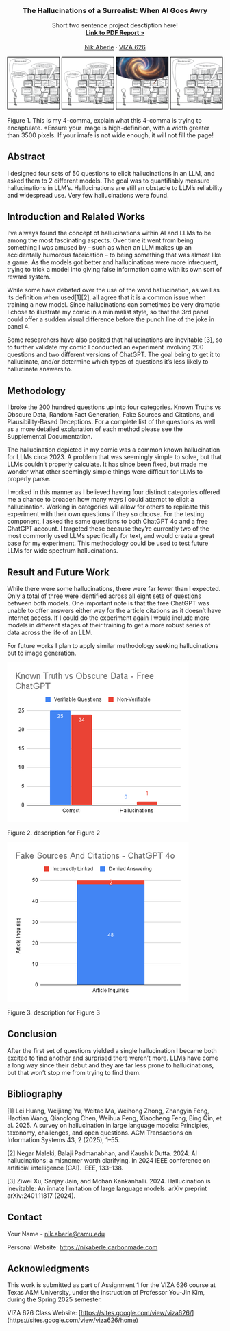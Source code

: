 <!-- Improved compatibility of back to top link: See: https://github.com/othneildrew/Best-README-Template/pull/73 -->
<a id="readme-top"></a>

<!-- PROJECT SHIELDS -->
<!--
*** I'm using markdown "reference style" links for readability.
*** Reference links are enclosed in brackets [ ] instead of parentheses ( ).
*** See the bottom of this document for the declaration of the reference variables
*** for contributors-url, forks-url, etc. This is an optional, concise syntax you may use.
*** https://www.markdownguide.org/basic-syntax/#reference-style-links
-->




<!-- PROJECT LOGO -->
<br />
<div align="center">
  </a>

  <h3 align="center">The Hallucinations of a Surrealist: When AI Goes Awry</h3>

  <p align="center">
    Short two sentence project desctiption here!
    <br />
    <a href="https://github.com/Naaberle/4-comma-Assignment_01/blob/main/pdf/The_Hallucinations_of_a_Surrealist__When_AI_Goes_Awry.pdf"><strong>Link to PDF Report »</strong></a>
    <br />
    <br />
    <a href="https://nikaberle.carbonmade.com">Nik Aberle</a>
    &middot;
    <a href="https://sites.google.com/view/viza626/home">VIZA 626</a>
  </p>
</div>

[![4-comma][images-fig1]](https://example.com)

Figure 1. This is my 4-comma, explain what this 4-comma is trying to encaptulate. *Ensure your image is high-definition, with a width greater than 3500 pixels. If your imafe is not wide enough, it will not fill the page!

<!-- Abstract -->
## Abstract
I designed four sets of 50 questions to elicit hallucinations in an LLM, and asked them to 2 different models. The goal was to quantifiably measure hallucinations in LLM’s. Hallucinations are still an obstacle to LLM’s reliability and widespread use. Very few hallucinations were found.

<!-- Introduction and Related Works -->
## Introduction and Related Works

I’ve always found the concept of hallucinations within AI and LLMs to be among the most fascinating aspects. Over time it went from being something I was amused by – such as when an LLM makes up an accidentally humorous fabrication – to being something that was almost like a game. As the models got better and hallucinations were more infrequent, trying to trick a model into giving false information came with its own sort of reward system. 

While some have debated over the use of the word hallucination, as well as its definition when used[1][2], all agree that it is a common issue when training a new model. Since hallucinations can sometimes be very dramatic I chose to illustrate my comic in a minimalist style, so that the 3rd panel could offer a sudden visual difference before the punch line of the joke in panel 4.

Some researchers have also posited that hallucinations are inevitable [3], so to further validate my comic I conducted an experiment involving 200 questions and two different versions of ChatGPT. The goal being to get it to hallucinate, and/or determine which types of questions it’s less likely to hallucinate answers to.

## Methodology

I broke the 200 hundred questions up into four categories. Known Truths vs Obscure Data, Random Fact Generation, Fake Sources and Citations, and Plausibility-Based Deceptions. For a complete list of the questions as well as a more detailed explanation of each method please see the Supplemental Documentation. 

The hallucination depicted in my comic was a common known hallucination for LLMs circa 2023. A problem that was seemingly simple to solve, but that LLMs couldn’t properly calculate. It has since been fixed, but made me wonder what other seemingly simple things were difficult for LLMs to properly parse. 

I worked in this manner as I believed having four distinct categories offered me a chance to broaden how many ways I could attempt to elicit a hallucination. Working in categories will allow for others to replicate this experiment with their own questions if they so choose. 
For the testing component, I asked the same questions to both ChatGPT 4o and a free ChatGPT account. I targeted these because they’re currently two of the most commonly used LLMs specifically for text, and would create a great base for my experiment. This methodology could be used to test future LLMs for wide spectrum hallucinations.

## Result and Future Work
While there were some hallucinations, there were far fewer than I expected. Only a total of three were identified across all eight sets of questions between both models. One important note is that the free ChatGPT was unable to offer answers either way for the article citations as it doesn’t have internet access. If I could do the experiment again I would include more models in different stages of their training to get a more robust series of data across the life of an LLM.

For future works I plan to apply similar methodology seeking hallucinations but to image generation. 

[![4-comma][images-fig2]](https://example.com)

Figure 2. description for Figure 2

[![4-comma][images-fig3]](https://example.com)

Figure 3. description for Figure 3

## Conclusion
After the first set of questions yielded a single hallucination I became both excited to find another and surprised there weren’t more. LLMs have come a long way since their debut and they are far less prone to hallucinations, but that won’t stop me from trying to find them.

<!-- Bibliography -->
## Bibliography 
[1] Lei Huang, Weijiang Yu, Weitao Ma, Weihong Zhong, Zhangyin Feng, Haotian Wang, Qianglong Chen, Weihua Peng, Xiaocheng Feng, Bing Qin, et al. 2025. A survey on hallucination in large language models: Principles, taxonomy, challenges, and open questions. ACM Transactions on Information Systems 43, 2 (2025), 1–55.

[2] Negar Maleki, Balaji Padmanabhan, and Kaushik Dutta. 2024. AI hallucinations: a misnomer worth clarifying. In 2024 IEEE conference on artificial intelligence (CAI). IEEE, 133–138.

[3] Ziwei Xu, Sanjay Jain, and Mohan Kankanhalli. 2024. Hallucination is inevitable: An innate limitation of large language models. arXiv preprint arXiv:2401.11817 (2024).


<!-- CONTACT -->
## Contact

Your Name - nik.aberle@tamu.edu

Personal Website: https://nikaberle.carbonmade.com




<!-- ACKNOWLEDGMENTS -->
## Acknowledgments

This work is submitted as part of Assignment 1 for the VIZA 626 course at Texas A&M University, under the instruction of Professor You-Jin Kim, during the Spring 2025 semester.

VIZA 626 Class Website: [https://sites.google.com/view/viza626/](https://sites.google.com/view/viza626/home)

<!-- MARKDOWN LINKS & IMAGES -->
<!-- https://www.markdownguide.org/basic-syntax/#reference-style-links -->
[contributors-shield]: https://img.shields.io/github/contributors/othneildrew/Best-README-Template.svg?style=for-the-badge
[contributors-url]: https://github.com/othneildrew/Best-README-Template/graphs/contributors
[forks-shield]: https://img.shields.io/github/forks/othneildrew/Best-README-Template.svg?style=for-the-badge
[forks-url]: https://github.com/othneildrew/Best-README-Template/network/members
[stars-shield]: https://img.shields.io/github/stars/othneildrew/Best-README-Template.svg?style=for-the-badge
[stars-url]: https://github.com/othneildrew/Best-README-Template/stargazers
[issues-shield]: https://img.shields.io/github/issues/othneildrew/Best-README-Template.svg?style=for-the-badge
[issues-url]: https://github.com/othneildrew/Best-README-Template/issues
[license-shield]: https://img.shields.io/github/license/othneildrew/Best-README-Template.svg?style=for-the-badge
[license-url]: https://github.com/othneildrew/Best-README-Template/blob/master/LICENSE.txt
[linkedin-shield]: https://img.shields.io/badge/-LinkedIn-black.svg?style=for-the-badge&logo=linkedin&colorB=555
[linkedin-url]: https://linkedin.com/in/othneildrew
[product-screenshot]: images/screenshot.png
[images-fig1]: images/fig1.png
[images-fig2]: images/fig2.png
[images-fig3]: images/fig3.png
[images-fig4]: images/fig4.png
[images-fig5]: images/fig5.png
[images-fig6]: images/fig6.png
[Next.js]: https://img.shields.io/badge/next.js-000000?style=for-the-badge&logo=nextdotjs&logoColor=white
[Next-url]: https://nextjs.org/
[React.js]: https://img.shields.io/badge/React-20232A?style=for-the-badge&logo=react&logoColor=61DAFB
[React-url]: https://reactjs.org/
[Vue.js]: https://img.shields.io/badge/Vue.js-35495E?style=for-the-badge&logo=vuedotjs&logoColor=4FC08D
[Vue-url]: https://vuejs.org/
[Angular.io]: https://img.shields.io/badge/Angular-DD0031?style=for-the-badge&logo=angular&logoColor=white
[Angular-url]: https://angular.io/
[Svelte.dev]: https://img.shields.io/badge/Svelte-4A4A55?style=for-the-badge&logo=svelte&logoColor=FF3E00
[Svelte-url]: https://svelte.dev/
[Laravel.com]: https://img.shields.io/badge/Laravel-FF2D20?style=for-the-badge&logo=laravel&logoColor=white
[Laravel-url]: https://laravel.com
[Bootstrap.com]: https://img.shields.io/badge/Bootstrap-563D7C?style=for-the-badge&logo=bootstrap&logoColor=white
[Bootstrap-url]: https://getbootstrap.com
[JQuery.com]: https://img.shields.io/badge/jQuery-0769AD?style=for-the-badge&logo=jquery&logoColor=white
[JQuery-url]: https://jquery.com 
